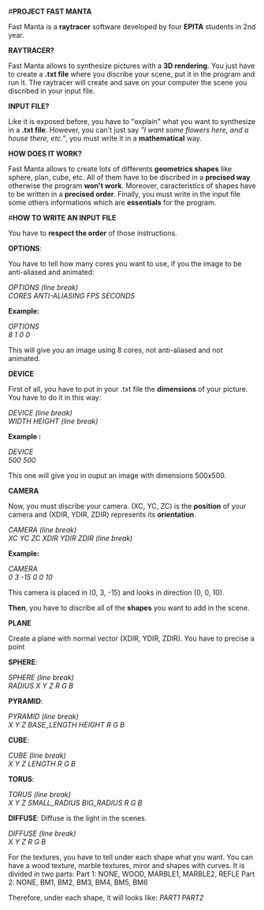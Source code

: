 #**PROJECT FAST MANTA**

Fast Manta is a **raytracer** software developed by four **EPITA** students in 2nd year.

**RAYTRACER?**

Fast Manta allows to synthesize pictures with a **3D rendering**. You just have to create a **.txt file** where you discribe your scene, put it in the program and run it. The raytracer will create and save on your computer the scene you discribed in your input file.

**INPUT FILE?**

Like it is exposed before, you have to "explain" what you want to synthesize in a **.txt file**. However, you can't just say *"I want some flowers here, and a house there, etc."*, you must write it in a **mathematical** way.

**HOW DOES IT WORK?**

Fast Manta allows to create lots of differents **geometrics shapes** like sphere, plan, cube, etc. All of them have to be discribed in a **precised way** otherwise the program **won't work**. Moreover, caracteristics of shapes have to be written in a **precised order**. Finally, you must write in the input file some others informations which are **essentials** for the program.

#**HOW TO WRITE AN INPUT FILE**

You have to **respect the order** of those instructions.

**OPTIONS**:

You have to tell how many cores you want to use, if you the image to be
anti-aliased and animated:

*OPTIONS (line break)  
CORES ANTI-ALIASING FPS SECONDS* 

**Example:**

*OPTIONS  
8 1 0 0*  

This will give you an image using 8 cores, not anti-aliased and not animated.

**DEVICE**

First of all, you have to put in your .txt file the **dimensions** of your picture. You have to do it in this way:

*DEVICE (line break)  
WIDTH HEIGHT (line break)* 

**Example :**

*DEVICE  
500 500*  

This one will give you in ouput an image with dimensions 500x500.

**CAMERA**

Now, you must discribe your camera. (XC, YC, ZC) is the **position** of your camera and (XDIR, YDIR, ZDIR) represents its **orientation**.

*CAMERA (line break)  
XC YC ZC XDIR YDIR ZDIR (line break)*  

**Example:**

*CAMERA  
0 3 -15 0 0 10*  

This camera is placed in (0, 3, -15) and looks in direction (0, 0, 10).

**Then**, you have to discribe all of the **shapes** you want to add in the scene.

**PLANE**

Create a plane with normal vector (XDIR, YDIR, ZDIR). You have to precise a point

**SPHERE**:

*SPHERE (line break)  
RADIUS X Y Z R G B*  

**PYRAMID**:

*PYRAMID (line break)  
X Y Z BASE_LENGTH HEIGHT R G B*  

**CUBE**:

*CUBE (line break)  
X Y Z LENGTH R G B*  

**TORUS**:

*TORUS (line break)  
X Y Z SMALL_RADIUS BIG_RADIUS R G B*  

**DIFFUSE**:
Diffuse is the light in the scenes.

*DIFFUSE (line break)  
X Y Z R G B*  

For the textures, you have to tell under each shape what you want. You can have
a wood texture, marble textures, miror and shapes with curves.
It is divided in two parts:
Part 1: NONE, WOOD, MARBLE1, MARBLE2, REFLE
Part 2: NONE, BM1, BM2, BM3, BM4, BM5, BM6

Therefore, under each shape, it will looks like:
*PART1 PART2*
